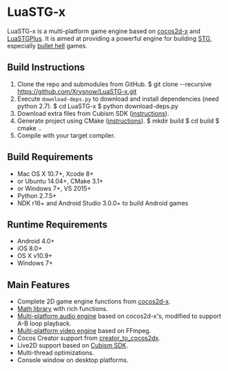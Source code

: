 # LuaSTG-x

LuaSTG-x is a multi-platform game engine based on [cocos2d-x](https://github.com/cocos2d/cocos2d-x) and [LuaSTGPlus](https://github.com/9chu/LuaSTGPlus). It is aimed at providing a powerful engine for building [STG](https://en.wikipedia.org/wiki/Shoot_%27em_up), especially [bullet hell](https://en.wikipedia.org/wiki/Shoot_%27em_up#Bullet_hell) games.

## Build Instructions

1. Clone the repo and submodules from GitHub.
        $ git clone --recursive https://github.com/Xrysnow/LuaSTG-x.git
2. Execute `download-deps.py` to download and install dependencies (need python 2.7).
        $ cd LuaSTG-x
        $ python download-deps.py
3. Download extra files from Cubism SDK ([instructions](https://github.com/Xrysnow/lstgx_external)).
4. Generate project using CMake ([instructions](https://github.com/cocos2d/cocos2d-x/blob/v3/cmake/README.md)).
        $ mkdir build
        $ cd build
        $ cmake ..
5. Compile with your target compiler.

## Build Requirements

- Mac OS X 10.7+, Xcode 8+
- or Ubuntu 14.04+, CMake 3.1+
- or Windows 7+, VS 2015+
- Python 2.7.5+
- NDK r16+ and Android Studio 3.0.0+ to build Android games

## Runtime Requirements

- Android 4.0+
- iOS 8.0+
- OS X v10.9+
- Windows 7+

## Main Features

- Complete 2D game engine functions from [cocos2d-x](https://github.com/cocos2d/cocos2d-x).
- [Math library](https://github.com/Xrysnow/lstgx_Math) with rich functions.
- [Multi-platform audio engine](https://github.com/Xrysnow/lstgx_Audio) based on cocos2d-x's, modified to support A-B loop playback.
- [Multi-platform video engine](https://github.com/Xrysnow/lstgx_Video) based on FFmpeg.
- Cocos Creator support from [creator_to_cocos2dx](https://github.com/cocos2d/creator_to_cocos2dx).
- Live2D support based on [Cubism SDK](https://live2d.github.io/).
- Multi-thread optimizations.
- Console window on desktop platforms.
